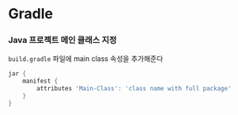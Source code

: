 # Gradle
### Java 프로젝트 메인 클래스 지정
`build.gradle` 파일에 main class 속성을 추가해준다

```gradle
jar {
    manifest {
        attributes 'Main-Class': 'class name with full package'
    }
}
```
